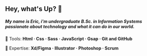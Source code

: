  ## Hey, what's Up? 👾
 ##### My name is Eric, i'm undergraduate B.Sc. in Information Systems passionate about technology and what it can do in our world.

<p align="left">
  🔑 Tools:
  <strong>
     Html
    · Css
    · Sass
    · JavaScript
    · Gsap
    · Git and GitHub
  </strong>
</p>

<p align="left">
  🦾 Expertise: 
  <strong>
 Xd/Figma
· Illustrator
· Photoshop
· Scrum
  </strong>
</p>

